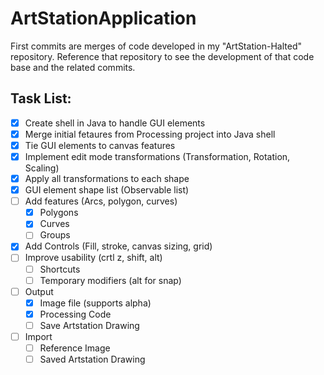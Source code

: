 # ArtStationApplication

First commits are merges of code developed in my "ArtStation-Halted" repository. Reference that repository to see the development of that code base and the related commits. 

## Task List:

- [x] Create shell in Java to handle GUI elements
- [x] Merge initial fetaures from Processing project into Java shell
- [x] Tie GUI elements to canvas features
- [x] Implement edit mode transformations (Transformation, Rotation, Scaling)
- [x] Apply all transformations to each shape
- [x] GUI element shape list (Observable list)
- [ ] Add features (Arcs, polygon, curves)
    - [x] Polygons
    - [x] Curves
    - [ ] Groups
- [x] Add Controls (Fill, stroke, canvas sizing, grid)
- [ ] Improve usability (crtl z, shift, alt)
    - [ ] Shortcuts
    - [ ] Temporary modifiers (alt for snap) 
- [ ] Output
    - [x] Image file (supports alpha)
    - [x] Processing Code 
    - [ ] Save Artstation Drawing
- [ ] Import
    - [ ] Reference Image
    - [ ] Saved Artstation Drawing
